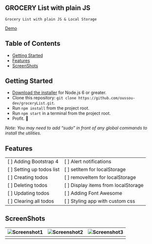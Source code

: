 ## GROCERY List with plain JS

```
Grocery List with plain JS & Local Storage
```

[Demo](https://jp865ol643.codesandbox.io/)

## Table of Contents

- [Getting Started](#getting-started)
- [Features](#features)
- [ScreenShots](#screenshots)

## Getting Started

- [Download the installer](https://nodejs.org/) for Node.js 6 or greater.
- Clone this repository: `git clone https://github.com/oussou-dev/groceryList.git`.
- Run `npm install` from the project root.
- Run `npm start` in a terminal from the project root.
- Profit. :tada:

_Note: You may need to add “sudo” in front of any global commands to install the utilities._

## Features

|                           |                                     |
| ------------------------- | ----------------------------------- |
| [ ] Adding Bootstrap 4    | [ ] Alert notifications             |
| [ ] Setting up todos list | [ ] setItem for localStorage        |
| [ ] Creating todos        | [ ] removeItem for localStorage     |
| [ ] Deleting todos        | [ ] Display items from localStorage |
| [ ] Updating todos        | [ ] Adding Font Awesome             |
| [ ] Clearing all todos    | [ ] Styling app with custom css     |

## ScreenShots

| ![Screenshot1](https://github.com/oussou-dev/CRUDapp/blob/master/sc-1.png) | ![Screenshot2](https://github.com/oussou-dev/CRUDapp/blob/master/sc-2.png) | ![Screenshot3](https://github.com/oussou-dev/CRUDapp/blob/master/sc-3.png) |
| -------------------------------------------------------------------------- | -------------------------------------------------------------------------- | -------------------------------------------------------------------------- |
|                                                                            |                                                                            |                                                                            |
